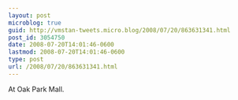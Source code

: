 ```yaml
---
layout: post
microblog: true
guid: http://vmstan-tweets.micro.blog/2008/07/20/863631341.html
post_id: 3054750
date: 2008-07-20T14:01:46-0600
lastmod: 2008-07-20T14:01:46-0600
type: post
url: /2008/07/20/863631341.html
---
```

At Oak Park Mall.
